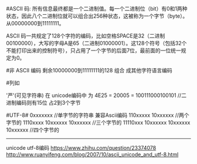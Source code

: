 #ASCII 码:
所有信息最终都是一个二进制值。每一个二进制位（bit）有0和1两种状态，因此八个二进制位就可以组合出256种状态，这被称为一个字节（byte）。 从00000000到11111111。

ASCII 码一共规定了128个字符的编码，比如空格SPACE是32（二进制00100000），大写的字母A是65（二进制01000001）。这128个符号（包括32个不能打印出来的控制符号），只占用了一个字节的后面7位，最前面的一位统一规定为0。

#非 ASCII 编码
剩余10000000到11111111的128 组合 成其他字符语言编码


#列如

'严'(可见字符串) 在   unicode编码中 为 4E25 = 20005 = 100111000100101  //二进制编码则有15位 占2到3个字节

#UTF-8#
0xxxxxxx                                //单字节的字符串 兼容Ascii编码 
110xxxxx 10xxxxxx                       //两个字节的
1110xxxx 10xxxxxx 10xxxxxx              //三个字节的
11110xxx 10xxxxxx 10xxxxxx 10xxxxxx     //四个字节的


------------

unicode utf-8编码
https://www.zhihu.com/question/23374078
http://www.ruanyifeng.com/blog/2007/10/ascii_unicode_and_utf-8.html








